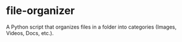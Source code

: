 # file-organizer
A Python script that organizes files in a folder into categories (Images, Videos, Docs, etc.).

